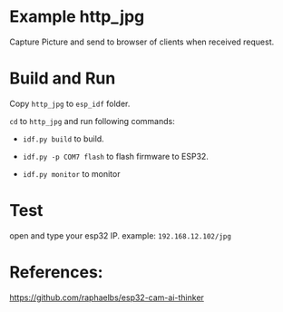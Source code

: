 # Example http_jpg
Capture Picture and send to browser of clients when received request.

# Build and Run
Copy `http_jpg` to `esp_idf` folder.

`cd` to `http_jpg` and run following commands:

- `idf.py build` to build.

- `idf.py -p COM7 flash` to flash firmware to ESP32.

- `idf.py monitor` to monitor

# Test
open and type your esp32 IP.
example: `192.168.12.102/jpg`

# References:

https://github.com/raphaelbs/esp32-cam-ai-thinker
